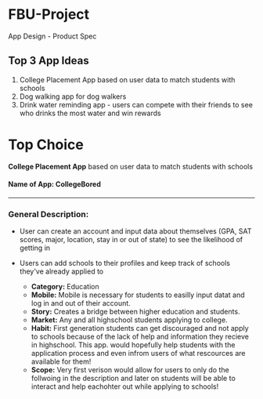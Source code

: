 # FBU-Project

App Design - Product Spec


## Top 3 App Ideas 

1. College Placement App based on user data to match students with schools  
2. Dog walking app for dog walkers 
3. Drink water reminding app - users can compete with their friends to see who drinks the most water and win rewards 

# Top Choice 

**College Placement App** based on user data to match students with schools  

#### Name of App: CollegeBored 

***

### **General Description:**

- User can create an account and input data about themselves (GPA, SAT scores, major, location, stay in or out of state) to see the likelihood of getting in
- Users can add schools to their profiles and keep track of schools they've already applied to 

   - **Category:** Education
   - **Mobile:** Mobile is necessary for students to easilly input datat and log in and out of their account.  
   - **Story:** Creates a bridge between higher education and students. 
   - **Market:** Any and all highschool students applying to college. 
   - **Habit:** First generation students can get discouraged and not apply to schools because of the lack of help and information they recieve in highschool. This app. would hopefully help students with the application process and even infrom users of what rescources are available for them! 
   - **Scope:** Very first verison would allow for users to only do the follwoing in the description and later on students will be able to interact and help eachohter out while applying to schools! 

